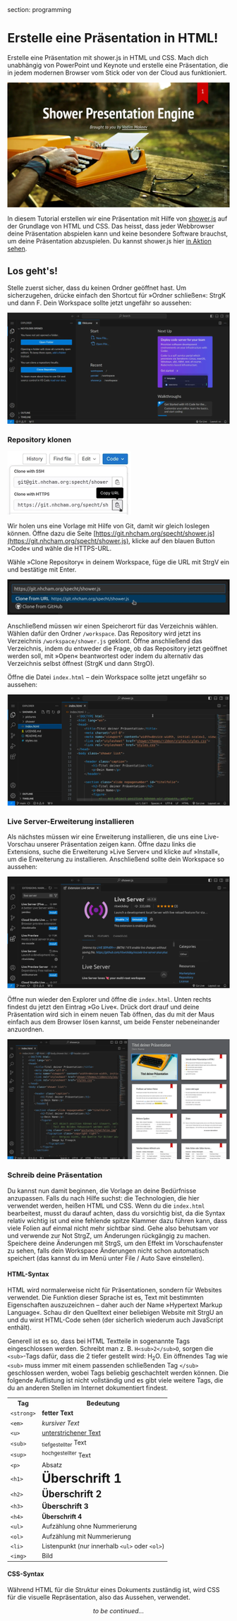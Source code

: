 <div class='meta'>
section: programming
</div>

# Erstelle eine Präsentation in HTML!

<p class='abstract'>
Erstelle eine Präsentation mit shower.js in HTML und CSS. Mach dich unabhängig von PowerPoint und Keynote und erstelle eine Präsentation, die in jedem modernen Browser vom Stick oder von der Cloud aus funktioniert.
</p>

<img class='full' src='showerjs.webp'>

In diesem Tutorial erstellen wir eine Präsentation mit Hilfe von [shower.js](https://github.com/shower/shower) auf der Grundlage von HTML und CSS. Das heisst, dass jeder Webbrowser deine Präsentation abspielen kann und keine besondere Software brauchst, um deine Präsentation abzuspielen. Du kannst shower.js hier [in Aktion sehen](https://shwr.me/).

## Los geht's!

Stelle zuerst sicher, dass du keinen Ordner geöffnet hast. Um sicherzugehen, drücke einfach den Shortcut für »Ordner schließen«: <span class='key'>Strg</span><span class='key'>K</span> und dann <span class='key'>F</span>. Dein Workspace sollte jetzt ungefähr so aussehen:

<img class='full' src='vscode-empty-project.webp'>

### Repository klonen

<img class='r' style='width: 20em;' src='vscode-clone-from-git.webp'>

Wir holen uns eine Vorlage mit Hilfe von Git, damit wir gleich loslegen können.
Öffne dazu die Seite [https://git.nhcham.org/specht/shower.js](https://git.nhcham.org/specht/shower.js), klicke auf den blauen Button »Code« und wähle die HTTPS-URL.

Wähle »Clone Repository« in deinem Workspace, füge die URL mit <span class='key'>Strg</span><span class='key'>V</span> ein und bestätige mit Enter.

<img class='full' style='width: 40em;' src='vscode-enter-clone-uri.webp'>

Anschließend müssen wir einen Speicherort für das Verzeichnis wählen. Wählen dafür den Ordner `/workspace`. Das Repository wird jetzt ins Verzeichnis `/workspace/shower.js` geklont. Öffne anschließend das Verzeichnis, indem du entweder die Frage, ob das Repository jetzt geöffnet werden soll, mit »Open« beantwortest oder indem du alternativ das Verzeichnis selbst öffnest (<span class='key'>Strg</span><span class='key'>K</span> und dann <span class='key'>Strg</span><span class='key'>O</span>).

Öffne die Datei `index.html` &ndash; dein Workspace sollte jetzt ungefähr so aussehen:

<img class='full' src='index-opened.webp'>

### Live Server-Erweiterung installieren

Als nächstes müssen wir eine Erweiterung installieren, die uns eine Live-Vorschau unserer Präsentation zeigen kann. Öffne dazu links die Extensions, suche die Erweiterung »Live Server« und klicke auf »Install«, um die Erweiterung zu installieren. Anschließend sollte dein Workspace so aussehen:

<img class='full' src='live-server-installed.webp'>

Öffne nun wieder den Explorer und öffne die `index.html`. Unten rechts findest du jetzt den Eintrag »Go Live«. Drück dort drauf und deine Präsentation wird sich in einem neuen Tab öffnen, das du mit der Maus einfach aus dem Browser lösen kannst, um beide Fenster nebeneinander anzuordnen.

<img class='full' src='side-by-side.webp'>

### Schreib deine Präsentation

Du kannst nun damit beginnen, die Vorlage an deine Bedürfnisse anzupassen. Falls du nach Hilfe suchst: die Technologien, die hier verwendet werden, heißen HTML und CSS. Wenn du die `index.html` bearbeitest, musst du darauf achten, dass du vorsichtig bist, da die Syntax relativ wichtig ist und eine fehlende spitze Klammer dazu führen kann, dass viele Folien auf einmal nicht mehr sichtbar sind. Gehe also behutsam vor und verwende zur Not <span class='key'>Strg</span><span class='key'>Z</span>, um Änderungen rückgängig zu machen. Speichere deine Änderungen mit <span class='key'>Strg</span><span class='key'>S</span>, um den Effekt im Vorschaufenster zu sehen, falls dein Workspace Änderungen nicht schon automatisch speichert (das kannst du im Menü unter File / Auto Save einstellen).

#### HTML-Syntax

HTML wird normalerweise nicht für Präsentationen, sondern für Websites verwendet. Die Funktion dieser Sprache ist es, Text mit bestimmten Eigenschaften auszuzeichnen &ndash; daher auch der Name »Hypertext Markup Language«. Schau dir den Quelltext einer beliebigen Website mit <span class='key'>Strg</span><span class='key'>U</span> an und du wirst HTML-Code sehen (der sicherlich wiederum auch JavaScript enthält).

Generell ist es so, dass bei HTML Textteile in sogenannte Tags eingeschlossen werden. Schreibt man z. B. `H<sub>2</sub>O`, sorgen die `<sub>`-Tags dafür, dass die 2 tiefer gestellt wird: H<sub>2</sub>O. Ein öffnendes Tag wie `<sub>` muss immer mit einem passenden schließenden Tag `</sub>` geschlossen werden, wobei Tags beliebig geschachtelt werden können. Die folgende Auflistung ist nicht vollständig und es gibt viele weitere Tags, die du an anderen Stellen im Internet dokumentiert findest.

<table class='table'>
<tr>
<th>Tag</th>
<th>Bedeutung</th>
</tr>
<tr>
<td><code>&lt;strong&gt;</code></td>
<td><strong>fetter Text</strong></td>
</tr>
<tr>
<td><code>&lt;em&gt;</code></td>
<td><em>kursiver Text</em></td>
</tr>
<tr>
<td><code>&lt;u&gt;</code></td>
<td><u>unterstrichener Text</u></td>
</tr>
<tr>
<td><code>&lt;sub&gt;</code></td>
<td><sub>tiefgestellter</sub> Text</td>
</tr>
<tr>
<td><code>&lt;sup&gt;</code></td>
<td><sup>hochgestellter</sup> Text</td>
</tr>
<tr>
<td><code>&lt;p&gt;</code></td>
<td><p style='margin: 0;'>Absatz</p></td>
</tr>
<tr>
<td><code>&lt;h1&gt;</code></td>
<td><h1 style='margin: 0;'>Überschrift 1</h1></td>
</tr>
<tr>
<td><code>&lt;h2&gt;</code></td>
<td><h2 style='margin: 0;'>Überschrift 2</h2></td>
</tr>
<tr>
<td><code>&lt;h3&gt;</code></td>
<td><h3 style='margin: 0;'>Überschrift 3</h3></td>
</tr>
<tr>
<td><code>&lt;h4&gt;</code></td>
<td><h4 style='margin: 0;'>Überschrift 4</h4></td>
</tr>
<tr>
<td><code>&lt;ul&gt;</code></td>
<td>Aufzählung ohne Nummerierung</td>
</tr>
<tr>
<td><code>&lt;ol&gt;</code></td>
<td>Aufzählung mit Nummerierung</td>
</tr>
<tr>
<td><code>&lt;li&gt;</code></td>
<td>Listenpunkt (nur innerhalb <code>&lt;ul&gt;</code> oder <code>&lt;ol&gt;</code>)</td>
</tr>
<tr>
<td><code>&lt;img&gt;</code></td>
<td>Bild</td>
</tr>
</table>

#### CSS-Syntax

Während HTML für die Struktur eines Dokuments zuständig ist, wird CSS für die visuelle Repräsentation, also das Aussehen, verwendet.

<div style='text-align: center;'>
<em>to be continued...</em>
</div>